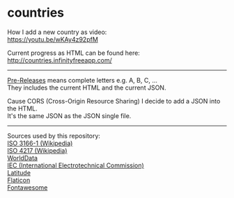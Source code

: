 # countries

How I add a new country as video:  
https://youtu.be/wKAy4z92pfM

Current progress as HTML can be found here:  
http://countries.infinityfreeapp.com/
  
___
  
[Pre-Releases](https://github.com/Espoleon/countries/releases) means complete letters e.g. A, B, C, ...  
They includes the current HTML and the current JSON.  
  
Cause CORS (Cross-Origin Resource Sharing) I decide to add a JSON into the HTML.  
It's the same JSON as the JSON single file.
  
___  
  
Sources used by this repository:  
[ISO 3166-1 (Wikipedia)](https://en.wikipedia.org/wiki/ISO_3166-1)  
[ISO 4217 (Wikipedia)](https://en.wikipedia.org/wiki/ISO_4217)  
[WorldData](https://www.worlddata.info/)  
[IEC (International Electrotechnical Commission)](https://www.iec.ch/world-plugs)  
[Latitude](https://latitude.to/map)  
[Flaticon](https://www.flaticon.com/)  
[Fontawesome](https://fontawesome.com/)  
